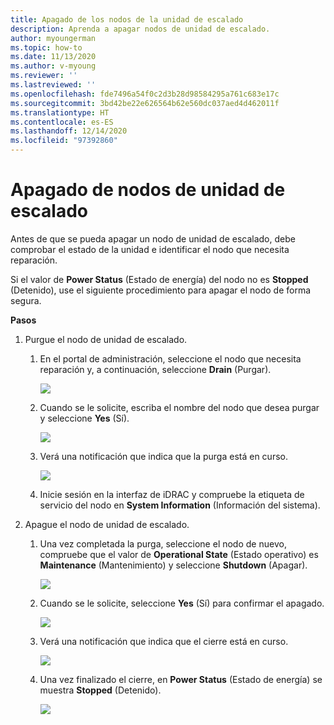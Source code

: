 ```yaml
---
title: Apagado de los nodos de la unidad de escalado
description: Aprenda a apagar nodos de unidad de escalado.
author: myoungerman
ms.topic: how-to
ms.date: 11/13/2020
ms.author: v-myoung
ms.reviewer: ''
ms.lastreviewed: ''
ms.openlocfilehash: fde7496a54f0c2d3b28d98584295a761c683e17c
ms.sourcegitcommit: 3bd42be22e626564b62e560dc037aed4d462011f
ms.translationtype: HT
ms.contentlocale: es-ES
ms.lasthandoff: 12/14/2020
ms.locfileid: "97392860"
---
```

# <a name="powering-off-scale-unit-nodes"></a>Apagado de nodos de unidad de escalado

Antes de que se pueda apagar un nodo de unidad de escalado, debe comprobar el estado de la unidad e identificar el nodo que necesita reparación.

Si el valor de **Power Status** (Estado de energía) del nodo no es **Stopped** (Detenido), use el siguiente procedimiento para apagar el nodo de forma segura.

**Pasos**

1.  Purgue el nodo de unidad de escalado.

    1.  En el portal de administración, seleccione el nodo que necesita reparación y, a continuación, seleccione **Drain** (Purgar).

        ![](media/image-23.png)
        
    1.  Cuando se le solicite, escriba el nombre del nodo que desea purgar y seleccione **Yes** (Sí).

        ![](media/image-24.png)
    
    1.  Verá una notificación que indica que la purga está en curso.
    
        ![](media/image-25.png)
        
    1.  Inicie sesión en la interfaz de iDRAC y compruebe la etiqueta de servicio del nodo en **System Information** (Información del sistema).
    

2.  Apague el nodo de unidad de escalado.

    1.  Una vez completada la purga, seleccione el nodo de nuevo, compruebe que el valor de **Operational State** (Estado operativo) es **Maintenance** (Mantenimiento) y seleccione **Shutdown** (Apagar).

        ![](media/image-26.png)
        
    1.  Cuando se le solicite, seleccione **Yes** (Sí) para confirmar el apagado.
    
        ![](media/image-27.png)
        
    1.  Verá una notificación que indica que el cierre está en curso.

        ![](media/image-28.png)
    
    1.  Una vez finalizado el cierre, en **Power Status** (Estado de energía) se muestra **Stopped** (Detenido).
    
        ![](media/image-29.png)
        